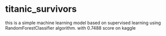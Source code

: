# titanic_survivors
this is a simple machine learning model based on supervised learning using RandomForestClassifier algorithm.
with 0.7488 score on kaggle
